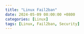 ```yaml
---
title: "Linux Fail2ban"
date: 2024-05-09 08:00:00 +0800
categories: [Linux]
tags: [Linux, Fail2ban, Security]
---
```

